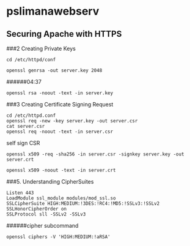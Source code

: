 # pslimanawebserv
## Securing Apache with HTTPS
###2 Creating Private Keys
```
cd /etc/httpd/conf
```
```
openssl genrsa -out server.key 2048
```
######04:37
```
openssl rsa -noout -text -in server.key
```


###3 Creating Certificate Signing Request
```
cd /etc/httpd.conf
openssl req -new -key server.key -out server.csr
cat server.csr
openssl req -noout -text -in server.csr
```

self sign CSR
```
openssl x509 -req -sha256 -in server.csr -signkey server.key -out server.crt
```
```
openssl x509 -noout -text -in server.crt
```

###5. Understanding CipherSuites
```
Listen 443
LoadModule ssl_module modules/mod_ssl.so
SSLCipherSuite HIGH:MEDIUM:!3DES:!RC4:!MD5:!SSLv3:!SSLv2
SSLHonorCipherOrder on
SSLProtocol sll -SSLv2 -SSLv3
```
######cipher subcommand
```
openssl ciphers -V 'HIGH:MEDIUM:!aRSA'
```
